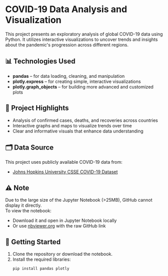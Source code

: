 # COVID-19 Data Analysis and Visualization

This project presents an exploratory analysis of global COVID-19 data using Python. It utilizes interactive visualizations to uncover trends and insights about the pandemic's progression across different regions.

## 📊 Technologies Used

- **pandas** – for data loading, cleaning, and manipulation
- **plotly.express** – for creating simple, interactive visualizations
- **plotly.graph_objects** – for building more advanced and customized plots

## 📌 Project Highlights

- Analysis of confirmed cases, deaths, and recoveries across countries
- Interactive graphs and maps to visualize trends over time
- Clear and informative visuals that enhance data understanding

## 🗂️ Data Source

This project uses publicly available COVID-19 data from:
- [Johns Hopkins University CSSE COVID-19 Dataset](https://github.com/CSSEGISandData/COVID-19)

## ⚠️ Note

Due to the large size of the Jupyter Notebook (>25MB), GitHub cannot display it directly.  
To view the notebook:

- Download it and open in Jupyter Notebook locally
- Or use [nbviewer.org](https://nbviewer.org/) with the raw GitHub link

## 🚀 Getting Started

1. Clone the repository or download the notebook.
2. Install the required libraries:
   ```bash
   pip install pandas plotly
